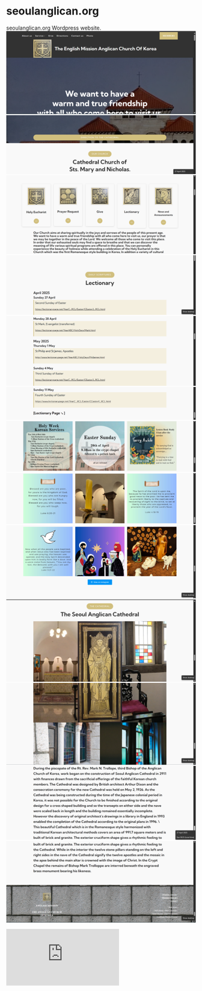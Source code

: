 # seoulanglican.org
seoulanglican.org Wordpress website.
![](https://github.com/bonaventurajeong/seoulanglican.org/blob/main/1.png?raw=true)
![](https://github.com/bonaventurajeong/seoulanglican.org/blob/main/2.png?raw=true)
![](https://github.com/bonaventurajeong/seoulanglican.org/blob/main/3.png?raw=true)
![](https://github.com/bonaventurajeong/seoulanglican.org/blob/main/4.png?raw=true)
![](https://github.com/bonaventurajeong/seoulanglican.org/blob/main/5.png?raw=true)
![](https://github.com/bonaventurajeong/seoulanglican.org/blob/main/6.png?raw=true)
![](https://github.com/bonaventurajeong/seoulanglican.org/blob/main/7.png?raw=true)
![](https://github.com/bonaventurajeong/seoulanglican.org/blob/main/8.png?raw=true)
![](https://github.com/bonaventurajeong/seoulanglican.org/blob/main/9.png?raw=true)
![](https://github.com/bonaventurajeong/seoulanglican.org/blob/main/10.png?raw=true)
![](https://github.com/bonaventurajeong/seoulanglican.org/blob/main/11.png?raw=true)
![](https://github.com/bonaventurajeong/seoulanglican.org/blob/main/12.png?raw=true)
![](https://github.com/bonaventurajeong/seoulanglican.org/blob/main/13.png?raw=true)

![Product Design Document](https://github.com/bonaventurajeong/seoulanglican.org/raw/refs/heads/main/English%20Mission%20Website%20Renewal%2086b4b192f84649a08e4040fa47e8e020.md)
